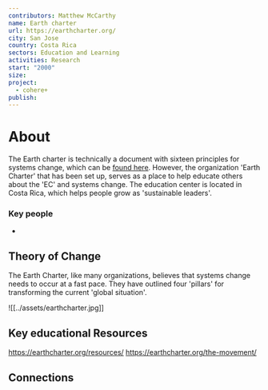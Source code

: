 ```yaml
---
contributors: Matthew McCarthy
name: Earth charter
url: https://earthcharter.org/
city: San Jose
country: Costa Rica
sectors: Education and Learning
activities: Research
start: "2000"
size: 
project:
  - cohere+
publish:
---
```


# About 

The Earth charter is technically a document with sixteen principles for systems change, which can be [found here](https://earthcharter.org/read-the-earth-charter/). However, the organization 'Earth Charter' that has been set up, serves as a place to help educate others about the 'EC' and systems change. The education center is located in Costa Rica, which helps people grow as 'sustainable leaders'.
### Key people 

- 
## Theory of Change 

The Earth Charter, like many organizations, believes that systems change needs to occur at a fast pace. They have outlined four 'pillars' for transforming the current 'global situation'.

![[../assets/earthcharter.jpg]]

## Key educational Resources 

https://earthcharter.org/resources/
https://earthcharter.org/the-movement/
## Connections 

